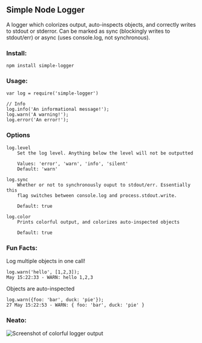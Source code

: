 ## Simple Node Logger

A logger which colorizes output, auto-inspects objects, and correctly writes to stdout or stderror.
Can be marked as sync (blockingly writes to stdout/err) or async (uses console.log, not synchronous).

### Install:
    npm install simple-logger

### Usage:
    var log = require('simple-logger')

    // Info
    log.info('An informational message!');
    log.warn('A warning!');
    log.error('An error!');

### Options

    log.level
        Set the log level. Anything below the level will not be outputted

        Values: 'error', 'warn', 'info', 'silent'
        Default: 'warn'

    log.sync
        Whether or not to synchronously ouput to stdout/err. Essentially this
        flag switches between console.log and process.stdout.write.

        Default: true

    log.color
        Prints colorful output, and colorizes auto-inspected objects

        Default: true


### Fun Facts:
Log multiple objects in one call!

    log.warn('hello', [1,2,3]);
    May 15:22:33 - WARN: hello 1,2,3

Objects are auto-inspected

    log.warn({foo: 'bar', duck: 'pie'});
    27 May 15:22:53 - WARN: { foo: 'bar', duck: 'pie' }
 
### Neato: 
![Screenshot of colorful logger output](http://andrewray.me/stuff/log-colors.png)
